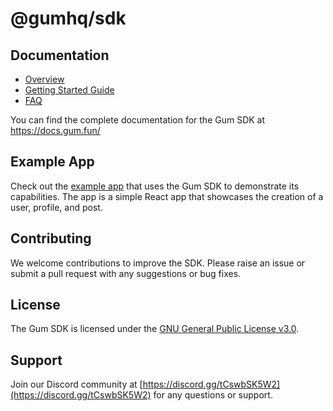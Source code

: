# @gumhq/sdk

## Documentation

- [Overview](https://docs.gum.fun/introduction/overview)
- [Getting Started Guide](https://docs.gum.fun/protocol-overview/quickstart)
- [FAQ](https://docs.gum.fun/introduction/faqs)

You can find the complete documentation for the Gum SDK at https://docs.gum.fun/

## Example App

Check out the [example app](https://github.com/gumhq/gum-example-app) that uses the Gum SDK to demonstrate its capabilities. The app is a simple React app that showcases the creation of a user, profile, and post.

## Contributing

We welcome contributions to improve the SDK. Please raise an issue or submit a pull request with any suggestions or bug fixes.

## License

The Gum SDK is licensed under the [GNU General Public License v3.0](https://github.com/gumhq/sdk/blob/master/LICENSE).

## Support

Join our Discord community at [https://discord.gg/tCswbSK5W2](https://discord.gg/tCswbSK5W2) for any questions or support.
